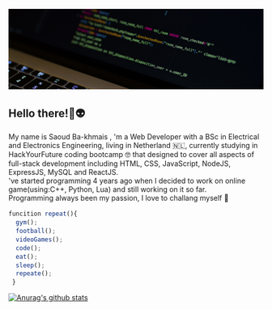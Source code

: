 [![Header](https://raw.githubusercontent.com/Oudy94/Oudy94/main/images/header.jpg "Header")](https://github.com/Oudy94/)

<h2 align=>Hello there!👋👽</h2>
<p align=>My name is Saoud Ba-khmais , 'm a Web Developer with a BSc in Electrical and Electronics Engineering, living in Netherland 🇳🇱, currently studying in HackYourFuture coding bootcamp 🤓 that designed to cover all aspects of full-stack development including HTML, CSS, JavaScript, NodeJS, ExpressJS, MySQL and ReactJS.<br/>
've started programming 4 years ago when I decided to work on online game(using:C++, Python, Lua) and still working on it so far.<br/>
Programming always been my passion, I love to challang myself 💪</p>

```Javascript
funcition repeat(){
  gym();
  football();
  videoGames();
  code();
  eat();
  sleep();
  repeate();
 }
```


[![Anurag's github stats](https://github-readme-stats.vercel.app/api?username=Oudy94)](https://github.com/anuraghazra/github-readme-stats)


